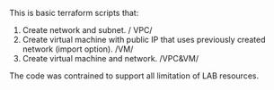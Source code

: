This is basic terraform scripts that:
1. Create network and subnet. / VPC/
2. Create virtual machine with public IP that uses previously created network (import option). /VM/
3. Create virtual machine and network. /VPC&VM/

The code was contrained to support all limitation of LAB resources.
